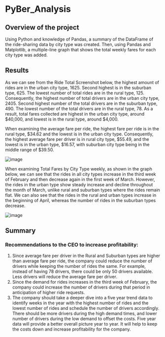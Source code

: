# PyBer_Analysis

## Overview of the project

Using Python and knowledge of Pandas, a summary of the DataFrame of the ride-sharing data by city type was created. Then, using Pandas and Matplotlib, a multiple-line graph that shows the total weekly fares for each city type was added.

## Results

As we can see from the Ride Total Screenshot below, the highest amount of rides are in the urban city type, 1625. Second highest is in the suburban type, 625. The lowest number of total rides are in the rural type, 125. Consequently, the highest number of total drivers are in the urban city type, 2405. Second highest number of the total drivers  are in the suburban type, 490. The lowest number of the total drivers are in the rural type, 78. As a result, total fares collected are highest in the urban city type, around $40,000, and lowest is in the rural type, around $4,000. 

When examining the average fare per ride, the highest fare per ride is in the rural type, $34.62 and the lowest is in the urban city type. Consequently, the highest average fare per driver is in rural city type, $55.49, and the lowest is in the urban type, $16.57, with suburban city type being in the middle range of $39.50. 

![image](https://user-images.githubusercontent.com/107759305/203635585-1d1f52fe-b35e-4f5f-b399-cc1703c8a731.png)

When examining Total Fares by City Type weekly, as shown in the graph below, we can see that the rides in all city types increase in the third week of February and then decrease again in the first week of March. However, the rides in the urban type show steady increase and decline throughout the month of March, unlike rural and suburban types where the rides remain flat. We can also see that the rides in the rural and urban types increase in the beginning of April, whereas the number of rides in the suburban types decrease. 

![image](https://user-images.githubusercontent.com/107759305/203635721-b6855935-eb1b-4777-856f-c858fa1afc3c.png)

## Summary

### Recommendations to the CEO to increase profitability:

1. Since average fare per driver in the Rural and Suburban types are higher than average fare per ride, the company could reduce the number of drivers while keeping the number of rides the same. For example, instead of having 78 drivers, there could be only 50 drivers available. Less drivers will reduce the average fare per driver. 
2. Since the demand for rides increases in the third week of February, the company could increase the number of drivers during that period in anticipation of higher ride requests. 
3. The company should take a deeper dive into a five year trend data to identify weeks in the year with the highest number of rides and the lowest number of rides and schedule the number of drivers accordingly. There should be more drivers during the high demand times, and lower number of drivers during the low demand to offset the costs. Five year data will provide a better overall picture year to year. It will help to keep the costs down and increase profitability for the company. 
